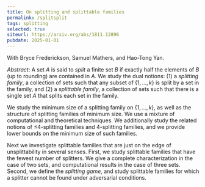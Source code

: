 ```yaml
---
title: On splitting and splittable families
permalink: /splitsplit
tags: splitting
selected: true
siteurl: https://arxiv.org/abs/1811.12896
pubdate: 2025-01-01
---
```


With Bryce Frederickson, Samuel Mathers, and Hao-Tong Yan.<!--more-->

*Abstract*: A set $A$ is said to *split* a finite set $B$ if exactly half the elements of $B$ (up to rounding) are contained in $A$. We study the dual notions: (1) a *splitting family*, a collection of sets such that any subset of $\{1,\ldots,k\}$ is split by a set in the family, and (2) a *splittable family*, a collection of sets such that there is a single set $A$ that splits each set in the family.
  
We study the minimum size of a splitting family on $\{1,\ldots,k\}$, as well as the structure of splitting families of minimum size. We use a mixture of computational and theoretical techniques. We additionally study the related notions of $\mathord{\leq}4$-splitting families and $4$-splitting families, and we provide lower bounds on the minimum size of such families.
  
Next we investigate splittable families that are just on the edge of unsplittability in several senses. First, we study splittable families that have the fewest number of splitters. We give a complete characterization in the case of two sets, and computational results in the case of three sets. Second, we define the *splitting game*, and study splittable families for which a splitter cannot be found under adversarial conditions.